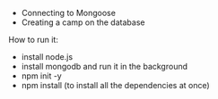 
- Connecting to Mongoose
- Creating a camp on the database

How to run it:

- install node.js
- install mongodb and run it in the background
- npm init -y
- npm install (to install all the dependencies at once)
